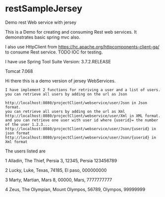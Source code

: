 # restSampleJersey
Demo rest Web service with jersey

This is a Demo for creating and consuming Rest web services.
It demonstrates basic spring mvc also.

I also use HttpClient from  https://hc.apache.org/httpcomponents-client-ga/ to consume  Rest service. 
TODO IOC for testing.

I have use 
Spring Tool Suite 
Version: 3.7.2.RELEASE

Tomcat 7.068 

Hi there this is a demo version of jersey WebServices.

    I have implement 2 functions for retriving a user and a list of users.
    you can retrieve all users by adding on the url as Json

    http://localhost:8080/projectClient/webservice/user/Json in Json format.
    you can retrieve all users by adding on the url as Xml
    http://localhost:8080/projectClient/webservice/user/Xml in XML format.
    and you can retrieve one user with user id where {userid}= the number of the user 1.2.3...
    http://localhost:8080/projectClient/webservice/user/Json/{userid} in json format
    http://localhost:8080/projectClient/webservice/user/Json/{userid} in Xml format 

The users listed are

  1  Alladin, The Thief, Persia 3, 12345, Persia 123456789

  2  Lucky, Luke, Texas, 74185, El paso, 000000000

  3  Marty, Martian, Mars 8, 00000, Mars, 7777777777

  4  Zeus, The Olympian, Mount Olympos, 56789, Olympos, 99999999



